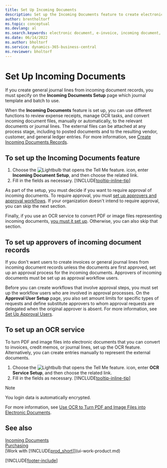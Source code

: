 ```yaml
---
title: Set Up Incoming Documents
description: Set up the Incoming Documents feature to create electronic documents, manage OCR tasks, import invoices, and convert image files.
author: brentholtorf
ms.topic: conceptual
ms.devlang: al
ms.search.keywords: electronic document, e-invoice, incoming document, OCR, ecommerce, document exchange, import invoice
ms.date: 06/14/2022
ms.author: bholtorf
ms.service: dynamics-365-business-central
ms.reviewer: bholtorf
---
```

# Set Up Incoming Documents

If you create general journal lines from incoming document records, you must specify on the **Incoming Documents Setup** page which journal template and batch to use.

When the **Incoming Documents** feature is set up, you can use different functions to review expense receipts, manage OCR tasks, and convert incoming document files, manually or automatically, to the relevant documents or journal lines. The external files can be attached at any process stage, including to posted documents and to the resulting vendor, customer, and general ledger entries. For more information, see [Create Incoming Documents Records](across-how-create-income-document-records.md).

## To set up the Incoming Documents feature

1. Choose the ![Lightbulb that opens the Tell Me feature.](media/ui-search/search_small.png "Tell me what you want to do") icon, enter **Incoming Document Setup**, and then choose the related link.
2. Fill in the fields as necessary. [!INCLUDE[tooltip-inline-tip](includes/tooltip-inline-tip_md.md)]

As part of the setup, you must decide if you want to require approval of incoming documents. To require approval, you must [set up approvers and approval workflows](#to-set-up-approvers-of-incoming-document-records). If your organization doesn't intend to require approval, you can skip the next section.

Finally, if you use an OCR service to convert PDF or image files representing incoming documents, [you must it set up](#to-set-up-an-ocr-service). Otherwise, you can also skip that section.

## To set up approvers of incoming document records

If you don't want users to create invoices or general journal lines from incoming document records unless the documents are first approved, set up an approval process for the incoming documents. Approvers of incoming documents must be set up as approval workflow users.

Before you can create workflows that involve approval steps, you must set up the workflow users who are involved in approval processes. On the **Approval User Setup** page, you also set amount limits for specific types of requests and define substitute approvers to whom approval requests are delegated when the original approver is absent. For more information, see [Set Up Approval Users](across-how-to-set-up-approval-users.md).

## To set up an OCR service

To turn PDF and image files into electronic documents that you can convert to invoices, credit memos, or journal lines, set up the OCR feature. Alternatively, you can create entries manually to represent the external documents.

1. Choose the ![Lightbulb that opens the Tell Me feature.](media/ui-search/search_small.png "Tell me what you want to do") icon, enter **OCR Service Setup**, and then choose the related link.
2. Fill in the fields as necessary. [!INCLUDE[tooltip-inline-tip](includes/tooltip-inline-tip_md.md)]

> [!NOTE]  
> You login data is automatically encrypted.

For more information, see [Use OCR to Turn PDF and Image Files into Electronic Documents](across-how-use-ocr-pdf-images-files.md).  

## See also

[Incoming Documents](across-income-documents.md)  
[Purchasing](purchasing-manage-purchasing.md)  
[Work with [!INCLUDE[prod_short](includes/prod_short.md)]](ui-work-product.md)


[!INCLUDE[footer-include](includes/footer-banner.md)]
